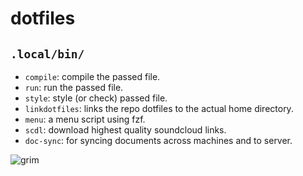 # dotfiles
## `.local/bin/`
- `compile`: compile the passed file.
- `run`: run the passed file.
- `style`: style (or check) passed file.
- `linkdotfiles`: links the repo dotfiles to the actual home directory.
- `menu`: a menu script using fzf.
- `scdl`: download highest quality soundcloud links.
- `doc-sync`: for syncing documents across machines and to server.

![grim](https://user-images.githubusercontent.com/28818063/150033639-8bdbc388-d4d6-4f37-8127-8def3ca72af6.png)
